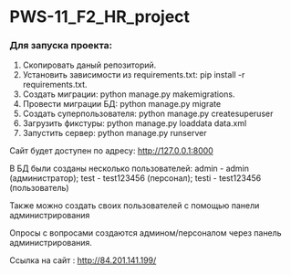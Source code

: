 # PWS-11_F2_HR_project

### Для запуска проекта:

1. Скопировать даный репозиторий.
2. Установить зависимости из requirements.txt: pip install -r requirements.txt.
3. Создать миграции: python manage.py makemigrations.
4. Провести миграции БД: python manage.py migrate
5. Создать суперпользователя: python manage.py createsuperuser
6. Загрузить фикстуры: python manage.py loaddata data.xml
7. Запустить сервер: python manage.py runserver

Сайт будет доступен по адресу:  http://127.0.0.1:8000

В БД были созданы несколько пользователей:
admin - admin (администратор); test - test123456 (персонал); testi - test123456 (пользователь)

Также можно создать своих пользователей с помощью панели администрирования

Опросы с вопросами создаются админом/персоналом через панель администрирования.

Ссылка на сайт : http://84.201.141.199/
